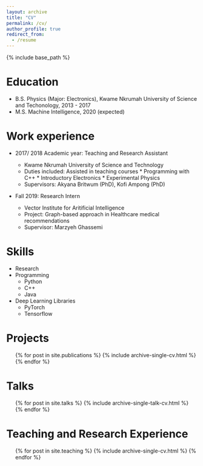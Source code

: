 ```yaml
---
layout: archive
title: "CV"
permalink: /cv/
author_profile: true
redirect_from:
  - /resume
---
```


{% include base_path %}

Education
======
* B.S. Physics (Major: Electronics), Kwame Nkrumah University of Science and Techonology, 2013 - 2017
* M.S. Machine Intelligence, 2020 (expected)

Work experience
======
* 2017/ 2018 Academic year: Teaching and Research Assistant
  * Kwame Nkrumah University of Science and Technology
  * Duties included: Assisted in teaching courses
        * Programming with C++ 
        * Introductory Electronics
        * Experimental Physics
  * Supervisors: Akyana Britwum (PhD), Kofi Ampong (PhD)

* Fall 2019: Research Intern
  * Vector Institute for Aritificial Intelligence
  * Project: Graph-based approach in Healthcare medical recommendations
  * Supervisor: Marzyeh Ghassemi
  
Skills
======
* Research
* Programming
  * Python
  * C++
  * Java
* Deep Learning Libraries
  * PyTorch
  * Tensorflow

Projects
======
  <ul>{% for post in site.publications %}
    {% include archive-single-cv.html %}
  {% endfor %}</ul>
  
Talks
======
  <ul>{% for post in site.talks %}
    {% include archive-single-talk-cv.html %}
  {% endfor %}</ul>
  
Teaching and Research Experience
======
  <ul>{% for post in site.teaching %}
    {% include archive-single-cv.html %}
  {% endfor %}</ul>
  

